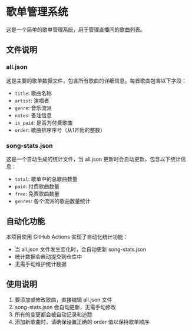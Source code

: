 # 歌单管理系统

这是一个简单的歌单管理系统，用于管理直播间的歌曲列表。

## 文件说明

### all.json

这是主要的歌单数据文件，包含所有歌曲的详细信息。每首歌曲包含以下字段：

- `title`: 歌曲名称
- `artist`: 演唱者
- `genre`: 音乐流派
- `notes`: 备注信息
- `is_paid`: 是否为付费歌曲
- `order`: 歌曲排序序号（从1开始的整数）

### song-stats.json

这是一个自动生成的统计文件，当 all.json 更新时会自动更新。包含以下统计信息：

- `total`: 歌单中的总歌曲数量
- `paid`: 付费歌曲数量
- `free`: 免费歌曲数量
- `genres`: 各个流派的歌曲数量统计

## 自动化功能

本项目使用 GitHub Actions 实现了自动化统计功能：

- 当 all.json 文件发生变化时，会自动更新 song-stats.json
- 统计数据会自动提交到仓库中
- 无需手动维护统计数据

## 使用说明

1. 要添加或修改歌曲，直接编辑 all.json 文件
2. song-stats.json 会自动更新，无需手动修改
3. 所有的变更都会被自动记录和追踪
4. 添加新歌曲时，请确保设置正确的 order 值以保持歌单顺序
